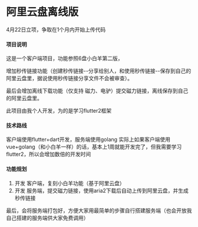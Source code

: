 # 阿里云盘离线版

4月22日立项，争取在1个月内开始上传代码

#### 项目说明

这是一个客户端项目，功能参照6盘小白羊第二版，

增加秒传链接功能（创建秒传链接--分享给别人，和使用秒传链接--保存到自己的阿里云盘里，据说使用秒传链接分享文件不会被审查）。

最后会增加离线下载功能（仅支持 磁力、电驴）提交磁力链接，离线保存到自己的阿里云盘里。

此项目由我个人开发，为的是学习flutter2框架

#### 技术路线

客户端使用flutter+dart开发，服务端使用golang
实际上如果客户端使用vue+golang（和小白羊一样）的话，基本上1周就能开发完了，但我需要学习flutter2，所以会增加数倍的开发时间

#### 功能规划

1. 开发 客户端，复刻小白羊功能（基于阿里云盘）
2. 开发 服务端，提交磁力链接，使用aria2下载后自动上传到阿里云盘，并生成秒传链接

最后，会将服务端打包好，方便大家用最简单的步骤自行搭建服务端（也会开放我自己搭建的服务端供大家免费调用）
